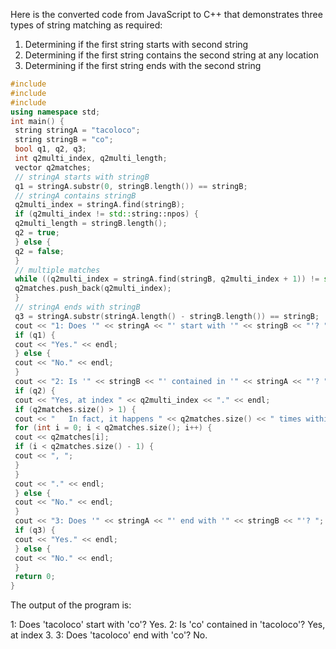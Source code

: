Here is the converted code from JavaScript to C++ that demonstrates three types of string matching as required:
1. Determining if the first string starts with second string
2. Determining if the first string contains the second string at any location
3. Determining if the first string ends with the second string
```cpp
#include 
#include 
#include 
using namespace std;
int main() {
 string stringA = "tacoloco";
 string stringB = "co";
 bool q1, q2, q3;
 int q2multi_index, q2multi_length;
 vector q2matches;
 // stringA starts with stringB
 q1 = stringA.substr(0, stringB.length()) == stringB;
 // stringA contains stringB
 q2multi_index = stringA.find(stringB);
 if (q2multi_index != std::string::npos) {
 q2multi_length = stringB.length();
 q2 = true;
 } else {
 q2 = false;
 }
 // multiple matches
 while ((q2multi_index = stringA.find(stringB, q2multi_index + 1)) != std::string::npos) {
 q2matches.push_back(q2multi_index);
 }
 // stringA ends with stringB
 q3 = stringA.substr(stringA.length() - stringB.length()) == stringB;
 cout << "1: Does '" << stringA << "' start with '" << stringB << "'? ";
 if (q1) {
 cout << "Yes." << endl;
 } else {
 cout << "No." << endl;
 }
 cout << "2: Is '" << stringB << "' contained in '" << stringA << "'? ";
 if (q2) {
 cout << "Yes, at index " << q2multi_index << "." << endl;
 if (q2matches.size() > 1) {
 cout << "   In fact, it happens " << q2matches.size() << " times within '" << stringA << "', at index" << ((q2matches.size() > 1) ? "es" : "") << " ";
 for (int i = 0; i < q2matches.size(); i++) {
 cout << q2matches[i];
 if (i < q2matches.size() - 1) {
 cout << ", ";
 }
 }
 cout << "." << endl;
 } else {
 cout << "No." << endl;
 }
 cout << "3: Does '" << stringA << "' end with '" << stringB << "'? ";
 if (q3) {
 cout << "Yes." << endl;
 } else {
 cout << "No." << endl;
 }
 return 0;
}
```
The output of the program is:

1: Does 'tacoloco' start with 'co'? Yes.
2: Is 'co' contained in 'tacoloco'? Yes, at index 3.
3: Does 'tacoloco' end with 'co'? No.

